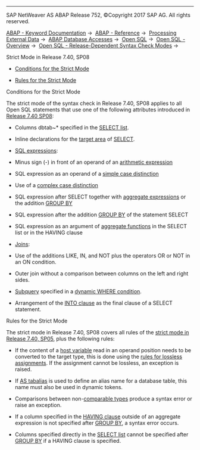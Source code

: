   

* * *

SAP NetWeaver AS ABAP Release 752, ©Copyright 2017 SAP AG. All rights reserved.

[ABAP - Keyword Documentation](javascript:call_link\('abenabap.htm'\)) →  [ABAP - Reference](javascript:call_link\('abenabap_reference.htm'\)) →  [Processing External Data](javascript:call_link\('abenabap_language_external_data.htm'\)) →  [ABAP Database Accesses](javascript:call_link\('abenabap_sql.htm'\)) →  [Open SQL](javascript:call_link\('abenopensql.htm'\)) →  [Open SQL - Overview](javascript:call_link\('abenopen_sql_oview.htm'\)) →  [Open SQL - Release-Dependent Syntax Check Modes](javascript:call_link\('abenopensql_strict_modes.htm'\)) → 

Strict Mode in Release 7.40, SP08

-   [Conditions for the Strict Mode](#@@ITOC@@ABENOPENSQL_STRICT_MODE_740_SP08_1)

-   [Rules for the Strict Mode](#@@ITOC@@ABENOPENSQL_STRICT_MODE_740_SP08_2)

Conditions for the Strict Mode

The strict mode of the syntax check in Release 7.40, SP08 applies to all Open SQL statements that use one of the following attributes introduced in [Release 7.40 SP08](javascript:call_link\('abennews-740_sp08-open_sql.htm'\)):

-   Columns dbtab~\* specified in the [SELECT list](javascript:call_link\('abapselect_list.htm'\)).

-   Inline declarations for the [target area](javascript:call_link\('abapinto_clause.htm'\)) of [SELECT](javascript:call_link\('abapselect.htm'\)).

-   [SQL expressions](javascript:call_link\('abensql_expression_glosry.htm'\) "Glossary Entry"):

-   Minus sign (\-) in front of an operand of an [arithmetic expression](javascript:call_link\('abensql_arith.htm'\))

-   SQL expression as an operand of a [simple case distinction](javascript:call_link\('abensql_simple_case.htm'\))

-   Use of a [complex case distinction](javascript:call_link\('abensql_searched_case.htm'\))

-   SQL expression after SELECT together with [aggregate expressions](javascript:call_link\('abapselect_aggregate.htm'\)) or the addition [GROUP BY](javascript:call_link\('abapgroupby_clause.htm'\))

-   SQL expression after the addition [GROUP BY](javascript:call_link\('abapgroupby_clause.htm'\)) of the statement SELECT

-   SQL expression as an argument of [aggregate functions](javascript:call_link\('abapselect_aggregate.htm'\)) in the SELECT list or in the HAVING clause

-   [Joins](javascript:call_link\('abapselect_join.htm'\)):

-   Use of the additions LIKE, IN, and NOT plus the operators OR or NOT in an ON condition.

-   Outer join without a comparison between columns on the left and right sides.

-   [Subquery](javascript:call_link\('abensubquery_glosry.htm'\) "Glossary Entry") specified in a [dynamic WHERE condition](javascript:call_link\('abenwhere_logexp_dynamic.htm'\)).

-   Arrangement of the [INTO clause](javascript:call_link\('abapinto_clause.htm'\)) as the final clause of a SELECT statement.

Rules for the Strict Mode

The strict mode in Release 7.40, SP08 covers all rules of the [strict mode in Release 7.40, SP05](javascript:call_link\('abenopensql_strict_mode_740_sp05.htm'\)), plus the following rules:

-   If the content of a [host variable](javascript:call_link\('abenopen_sql_host_variables.htm'\)) read in an operand position needs to be converted to the target type, this is done using the [rules for lossless assignments](javascript:call_link\('abapmove_exact.htm'\)). If the assignment cannot be lossless, an exception is raised.

-   If [AS tabalias](javascript:call_link\('abapfrom_clause.htm'\)) is used to define an alias name for a database table, this name must also be used in dynamic tokens.

-   Comparisons between non-[comparable types](javascript:call_link\('abenwhere_logexp_compare_types.htm'\)) produce a syntax error or raise an exception.

-   If a column specified in the [HAVING clause](javascript:call_link\('abaphaving_clause.htm'\)) outside of an aggregate expression is not specified after [GROUP BY](javascript:call_link\('abapgroupby_clause.htm'\)), a syntax error occurs.

-   Columns specified directly in the [SELECT list](javascript:call_link\('abapselect_list.htm'\)) cannot be specified after [GROUP BY](javascript:call_link\('abapgroupby_clause.htm'\)) if a HAVING clause is specified.